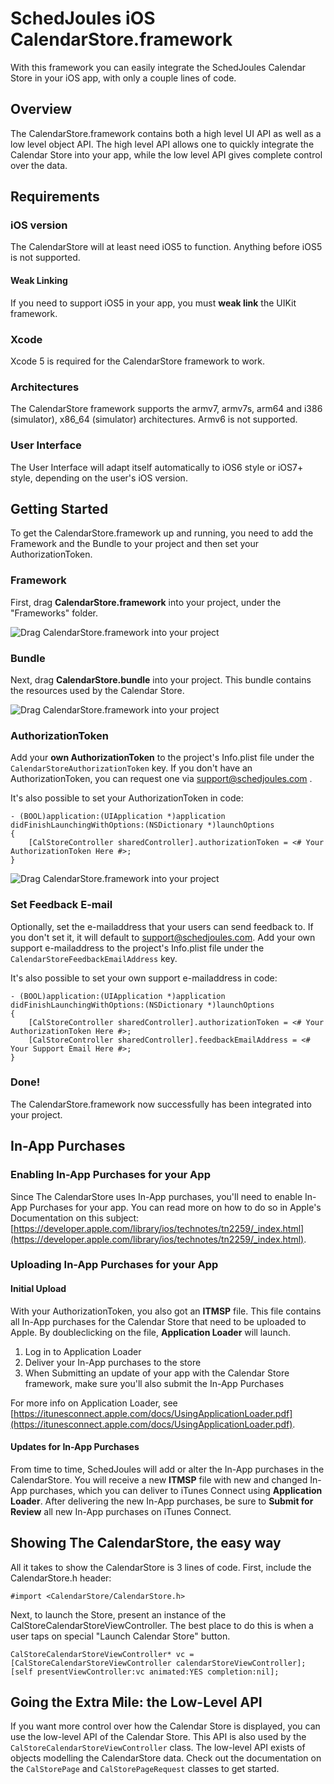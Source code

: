 # SchedJoules iOS CalendarStore.framework
With this framework you can easily integrate the SchedJoules Calendar Store in your iOS app, with only a couple lines of code. 

## Overview
The CalendarStore.framework contains both a high level UI  API as well as a low level object API. The high level API allows one to quickly integrate the Calendar Store into your app, while the low level API gives complete control over the data.

## Requirements

### iOS version
The CalendarStore will at least need iOS5 to function. Anything before iOS5 is not supported.

#### Weak Linking
If you need to support iOS5 in your app, you must **weak link** the UIKit framework.

### Xcode
Xcode 5 is required for the CalendarStore framework to work.

### Architectures
The CalendarStore framework supports the armv7, armv7s, arm64 and i386 (simulator), x86_64 (simulator) architectures. Armv6 is not supported.


### User Interface
The User Interface will adapt itself automatically to iOS6 style or iOS7+ style, depending on the user's iOS version.



## Getting Started
To get the CalendarStore.framework up and running, you need to add the Framework and the Bundle to your project and then set your AuthorizationToken.

### Framework
First, drag **CalendarStore.framework** into your project, under the "Frameworks" folder.

![Drag CalendarStore.framework into your project](Readme-Images/CalStore-AddFramework.png)
 
### Bundle
Next, drag **CalendarStore.bundle** into your project. This bundle contains the resources used by the Calendar Store.

![Drag CalendarStore.framework into your project](Readme-Images/CalStore-AddBundle.png)

### AuthorizationToken
Add your **own AuthorizationToken** to the project's Info.plist file under the `CalendarStoreAuthorizationToken` key. If you don't have an AuthorizationToken, you can request one via support@schedjoules.com . 

It's also possible to set your AuthorizationToken in code:

	- (BOOL)application:(UIApplication *)application didFinishLaunchingWithOptions:(NSDictionary *)launchOptions
	{
		[CalStoreController sharedController].authorizationToken = <# Your AuthorizationToken Here #>;
	}

![Drag CalendarStore.framework into your project](Readme-Images/CalStore-AddAuthorizationToken.png)

### Set Feedback E-mail
Optionally, set the e-mailaddress that your users can send feedback to. If you don't set it, it will default to support@schedjoules.com. Add your own support e-mailaddress to the project's Info.plist file under the `CalendarStoreFeedbackEmailAddress` key. 

It's also possible to set your own support e-mailaddress in code:

	- (BOOL)application:(UIApplication *)application didFinishLaunchingWithOptions:(NSDictionary *)launchOptions
	{
		[CalStoreController sharedController].authorizationToken = <# Your AuthorizationToken Here #>;
		[CalStoreController sharedController].feedbackEmailAddress = <# Your Support Email Here #>;
	}

### Done!
The CalendarStore.framework now successfully has been integrated into your project.

## In-App Purchases

### Enabling In-App Purchases for your App
Since The CalendarStore uses In-App purchases, you'll need to enable In-App Purchases for your app. You can read more on how to do so in Apple's Documentation on this subject: [https://developer.apple.com/library/ios/technotes/tn2259/_index.html](https://developer.apple.com/library/ios/technotes/tn2259/_index.html). 


### Uploading In-App Purchases for your App

#### Initial Upload
With your AuthorizationToken, you also got an **ITMSP** file. This file contains all In-App purchases for the Calendar Store  that need to be uploaded to Apple. By doubleclicking on the file, **Application Loader** will launch. 

1. Log in to Application Loader
2. Deliver your In-App purchases to the store
3. When Submitting an update of your app with the Calendar Store framework, make sure you'll also submit the In-App Purchases

For more info on Application Loader, see [https://itunesconnect.apple.com/docs/UsingApplicationLoader.pdf](https://itunesconnect.apple.com/docs/UsingApplicationLoader.pdf).

#### Updates for In-App Purchases
From time to time, SchedJoules will add or alter the In-App purchases in the CalendarStore. You will receive a new **ITMSP** file with new and changed In-App purchases, which you can deliver to iTunes Connect using **Application Loader**. After delivering the new In-App purchases, be sure to **Submit for Review** all new In-App purchases on iTunes Connect.


## Showing The CalendarStore, the easy way
All it takes to show the CalendarStore is 3 lines of code. First, include the CalendarStore.h header:

	#import <CalendarStore/CalendarStore.h>
	
Next, to launch the Store, present an instance of the CalStoreCalendarStoreViewController. The best place to do this is when a user taps on special "Launch Calendar Store" button.

	CalStoreCalendarStoreViewController* vc = [CalStoreCalendarStoreViewController calendarStoreViewController];
	[self presentViewController:vc animated:YES completion:nil];
	
## Going the Extra Mile: the Low-Level API
If you want more control over how the Calendar Store is displayed, you can use the low-level API of the Calendar Store. This API is also used by the `CalStoreCalendarStoreViewController` class. The low-level API exists of objects modelling the CalendarStore data. Check out the documentation on the `CalStorePage` and `CalStorePageRequest` classes to get started.
